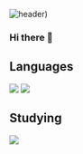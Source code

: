 ![header](https://capsule-render.vercel.app/api?text=Hello%World!&fontAlign=50&desc=Desc&descAlignY=80&descAlign=70))


### Hi there 👋

## Languages
<img src="https://img.shields.io/badge/Fortran-734F96?style=flat-square&logo=Fortran&logoColor=white"/> <img src="https://img.shields.io/badge/Python-3776AB?style=flat-square&logo=Python&logoColor=white"/>

## Studying
<img src="https://img.shields.io/badge/TensorFlow-FF6F00?style=flat-square&logo=TensorFlow&logoColor=white"/>
<!--
**pyungjinpark/pyungjinpark** is a ✨ _special_ ✨ repository because its `README.md` (this file) appears on your GitHub profile.

Here are some ideas to get you started:

- 🔭 I’m currently working on ...
- 🌱 I’m currently learning ...
- 👯 I’m looking to collaborate on ...
- 🤔 I’m looking for help with ...
- 💬 Ask me about ...
- 📫 How to reach me: ...
- 😄 Pronouns: ...
- ⚡ Fun fact: ...
-->
